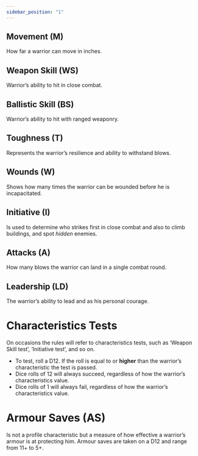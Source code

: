 ```yaml
---
sidebar_position: "1"
---
```

## Movement (M)
How far a warrior can move in inches.
## Weapon Skill (WS)
Warrior’s ability to hit in close combat.
## Ballistic Skill (BS)
Warrior’s ability to hit with ranged weaponry.
## Toughness (T)
Represents the warrior’s resilience and ability to withstand blows.
## Wounds (W)
Shows how many times the warrior can be wounded before he is incapacitated.
## Initiative (I)
Is used to determine who strikes first in close combat and also to climb buildings, and spot _hidden_ enemies.
## Attacks (A)
How many blows the warrior can land in a single combat round.
## Leadership (LD)
The warrior’s ability to lead and as his personal courage.
# Characteristics Tests
On occasions the rules will refer to characteristics tests, such as ‘Weapon Skill test’, ‘Initiative test’, and so on.
- To test, roll a D12. If the roll is equal to or **higher** than the warrior’s characteristic the test is passed.
- Dice rolls of 12 will always succeed, regardless of how the warrior’s characteristics value.
- Dice rolls of 1 will always fail, regardless of how the warrior’s characteristics value.
# Armour Saves (AS)
Is not a profile characteristic but a measure of how effective a warrior’s armour is at protecting him. Armour saves are taken on a D12 and range from 11+ to 5+.
